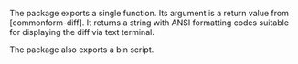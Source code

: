 The package exports a single function.  Its argument is a return value from [commonform-diff].  It returns a string with ANSI formatting codes suitable for displaying the diff via text terminal.

The package also exports a bin script.
